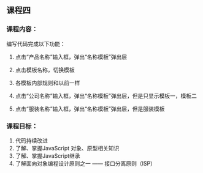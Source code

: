 ## 课程四
### 课程内容：
编写代码完成以下功能：
1. 点击“产品名称”输入框，弹出“名称模板”弹出层
2. 点击模板名称，切换模板
3. 各模板内部规则和以前一样

4. 点击“公司名称”输入框，弹出“名称模板”弹出层，但是只显示模板一，模板二
5. 点击“服装名称”输入框，弹出“名称模板”弹出层，但是服装模板

### 课程目标：
1. 代码持续改进
2. 了解、掌握JavaScript 对象、原型相关知识
3. 了解、掌握JavaScript继承
4. 了解面向对象编程设计原则之一 —— 接口分离原则（ISP）